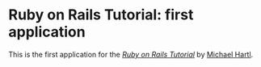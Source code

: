 # Ruby on Rails Tutorial: first application
This is the first application for the
[*Ruby on Rails Tutorial*](http://railstutorial.org/)
by [Michael Hartl](http://michaelhartl.com/).
